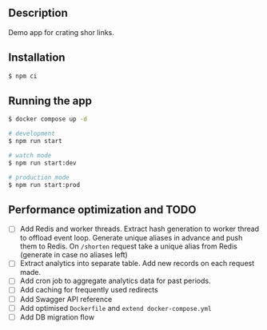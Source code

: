 ## Description

Demo app for crating shor links.

## Installation

```bash
$ npm ci
```

## Running the app

```bash
$ docker compose up -d
```


```bash
# development
$ npm run start

# watch mode
$ npm run start:dev

# production mode
$ npm run start:prod
```

## Performance optimization and TODO

- [ ] Add Redis and worker threads. Extract hash generation to worker thread to offload event loop. 
        Generate unique aliases in advance and push them to Redis. 
        On `/shorten` request take a unique alias from Redis (generate in case no aliases left)
- [ ] Extract analytics into separate table. Add new records on each request made.
- [ ] Add cron job to aggregate analytics data for past periods.
- [ ] Add caching for frequently used redirects
- [ ] Add Swagger API reference 
- [ ] Add optimised `Dockerfile` and `extend docker-compose.yml`
- [ ] Add DB migration flow
